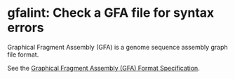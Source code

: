 # gfalint: Check a GFA file for syntax errors

Graphical Fragment Assembly (GFA) is a genome sequence assembly graph file format.

See the [Graphical Fragment Assembly (GFA) Format Specification](https://github.com/GFA-spec/GFA-spec).
